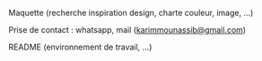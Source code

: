 Maquette (recherche inspiration design, charte couleur, image, ...)

Prise de contact : whatsapp, mail (karimmounassib@gmail.com)

README (environnement de travail, ...)
